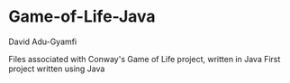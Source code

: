 # Game-of-Life-Java

David Adu-Gyamfi

Files associated with Conway's Game of Life project, written in Java
First project written using Java
